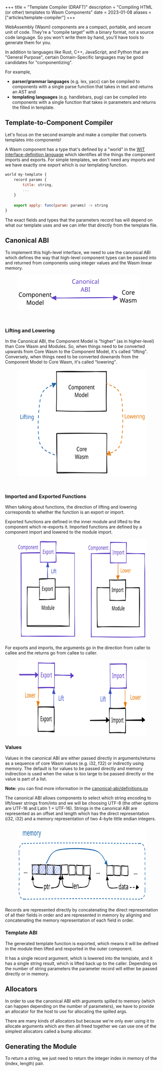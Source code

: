 +++
title = "Template Compiler (DRAFT)"
description = "Compiling HTML (or other) templates to Wasm Components"
date = 2023-01-08
aliases = ["articles/template-compiler"]
+++

WebAssembly (Wasm) components are a compact, portable, and secure unit of code.
They're a <q>compile target</q> with a binary format, not a source code language.
So you won't write them by hand, you'll have tools to generate them for you.

<p>
In addition to languages like Rust, C++, JavaScript, and Python that are "General Purpose",
certain Domain-Specific languages may be good candidates for "componentizing".
</p>

For example,
<ul>
    <li>
        <strong>parser/grammar languages</strong> (e.g. lex, yacc)
        can be compiled to components with a single parse function that
        takes in text and returns an AST and
    </li>
    <li>
        <strong>templating languages</strong> (e.g. handlebars, pug)
        can be compiled into components with a single function that
        takes in parameters and returns the filled in template.
    </li>
</ul>

## Template-to-Component Compiler

Let's focus on the second example and make a compiler that converts templates into components!

A Wasm component has a type that's defined by a "world" in the
<a href="https://github.com/WebAssembly/component-model/blob/main/design/mvp/WIT.md">WIT interface-definition language</a>
which identifies all the things the component imports and exports.
For simple templates, we don't need any imports and we have exactly one export which is our templating function.

```js
world my-template {
    record params {
        title: string,
        ...
    }

    export apply: func(param: params) -> string
}
```

The exact fields and types that the parameters record has will depend on what our template
uses and we can infer that directly from the template file.

## Canonical ABI

To implement this high-level interface, we need to use the canonical ABI
which defines the way that high-level component types can be
passed into and returned from components using integer values
and the Wasm linear memory.

<figure>
    <img
        src="/tc-1/canon-abi.svg"
        width="400px"
        height="115px"
        alt="The canonical ABI connects the component model and core wasm"
    />
</figure>

<br>

### Lifting and Lowering

In the Canonical ABI, the Component Model is <q>higher</q> (as in higher-level)
than Core Wasm and Modules.
So, when things need to be converted upwards from Core Wasm to the Component Model, it's called <q>lifting</q>.
Conversely, when things need to be converted downards from the Component Model to Core Wasm, it's called <q>lowering</q>.

<figure>
    <img
        src="/tc-1/lift-lower.svg"
        width="550px"
        height="350px"
        alt="Lifting types from Core Wasm to the Component Model and lowering them from Component Model to Core Wasm"
    />
</figure>

<br>

### Imported and Exported Functions

When talking about functions, the direction of lifting and lowering corresponds
to whether the function is an export or import.

Exported functions are defined in the inner module and lifted to the component which re-exports it.
Imported functions are defined by a component import and lowered to the module import.

<figure>
    <img
        src="/tc-1/function-export-import.svg"
        width="700px"
        height="330px"
        alt="Diagram showing module exports being lifted to component exports, and component imports being lowed to module imports"
    />
</figure>

For exports and imports, the arguments go in the direction from caller to callee
and the returns go from callee to caller.

<figure>
    <img
        src="/tc-1/argument-return.svg"
        width="700px"
        height="250px"
        alt="Diagram showing export arguments being lowered and return being lifted, with import arguments being raised and return being lowered"
    />
</figure>

### Values

Values in the canonical ABI are either passed directly in arguments/returns
as a sequence of core Wasm values (e.g. i32, f32) or indirectly using memory.
The default is for values to be passed directly and memory indirection is used
when the value is too large to be passed directly or the value is part of a list.

<aside>
    <strong>Note:</strong> you can find more information in the 
    <a href="https://github.com/WebAssembly/component-model/blob/main/design/mvp/canonical-abi/definitions.py">
        canonical-abi/definitions.py
    </a>
</aside>

The canonical ABI allows components to select which string encoding to lift/lower strings from/into
and we will be choosing UTF-8 (the other options are UTF-16 and Latin 1 + UTF-16).
Strings in the canonical ABI are represented as an offset and length which has the direct
representation (i32, i32) and a memory representation of two 4-byte little endian integers.

<figure>
    <img
        src="/tc-1/string-memory.svg"
        width="700px"
        height="250px"
        alt="Diagram showing string memory being layed out with pointer and length together pointing at the text data"
    />
</figure>

Records are represented directly by concatenating the direct representation of all their fields in order
and are represented in memory by aligning and concatenating the memory representation of each field in order.

### Template ABI

The generated template function is exported, which means it will be defined in the module
then lifted and rexported in the outer component.

It has a single record argument, which is lowered into the template,
and it has a single string result, which is lifted back up to the caller.
Depending on the number of string parameters the parameter record will either
be passed directly or in memory.

## Allocators

In order to use the canonical ABI with arguments spilled to memory
(which can happen depending on the number of parameters),
we have to provide an allocator for the host to use for allocating
the spilled args.

There are many kinds of allocators but because we're only ever using
it to allocate arguments which are then all freed together we can
use one of the simplest allocators called a bump allocator.

## Generating the Module

To return a string, we just need to return the integer index in memory of the (index, length) pair.